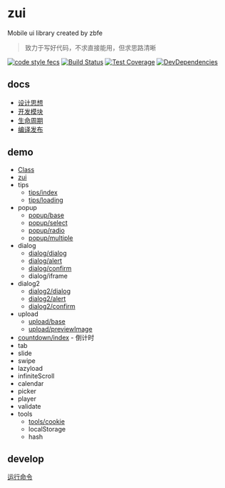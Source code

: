 # zui

Mobile ui library created by zbfe

> 致力于写好代码，不求直接能用，但求思路清晰

[![code style fecs](https://img.shields.io/badge/code%20style-fecs-brightgreen.svg)](https://github.com/ecomfe/fecs)
[![Build Status](https://travis-ci.org/zbfe/zui.svg?branch=master)](https://travis-ci.org/zbfe/zui)
[![Test Coverage](https://img.shields.io/coveralls/zbfe/zui/master.svg)](https://coveralls.io/r/zbfe/zui)
[![DevDependencies](https://img.shields.io/david/dev/zbfe/zui.svg?style=flat)](https://david-dm.org/zbfe/zui#info=devDependencies)

## docs

* [设计思想](docs/design-idea.md)
* [开发模块](docs/quick-start.md)
* [生命周期](docs/life-cycle.md)
* [编译发布](docs/release.md)

## demo

* [Class](src/base/Class.md)
* [zui](src/base/zui.md)
* tips
    * [tips/index](src/tips/README.md#tips/index)
    * [tips/loading](src/tips/README.md#tips/loading)
* popup
    * [popup/base](src/popup/base.md)
    * [popup/select](src/popup/select.md)
    * [popup/radio](src/popup/radio.md)
    * [popup/multiple](src/popup/multiple.md)
* dialog
    * [dialog/dialog](src/dialog/README.md#dialog/base)
    * [dialog/alert](src/dialog/README.md#dialog/alert)
    * [dialog/confirm](src/dialog/README.md#dialog/confirm)
    * dialog/iframe
* dialog2
    * [dialog2/dialog](src/dialog2/dialog.md)
    * [dialog2/alert](src/dialog2/alert.md)
    * [dialog2/confirm](src/dialog2/confirm.md)
* upload
    * [upload/base](src/upload/base.md)
    * [upload/previewImage](src/upload/previewImage.md)
* [countdown/index](src/countdown/index.md) - 倒计时
* tab
* slide
* swipe
* lazyload
* infiniteScroll
* calendar
* picker
* player
* validate
* tools
    * [tools/cookie](src/tools/cookie.md)
    * localStorage
    * hash


## develop

[运行命令](docs/quick-start.md#运行命令)
